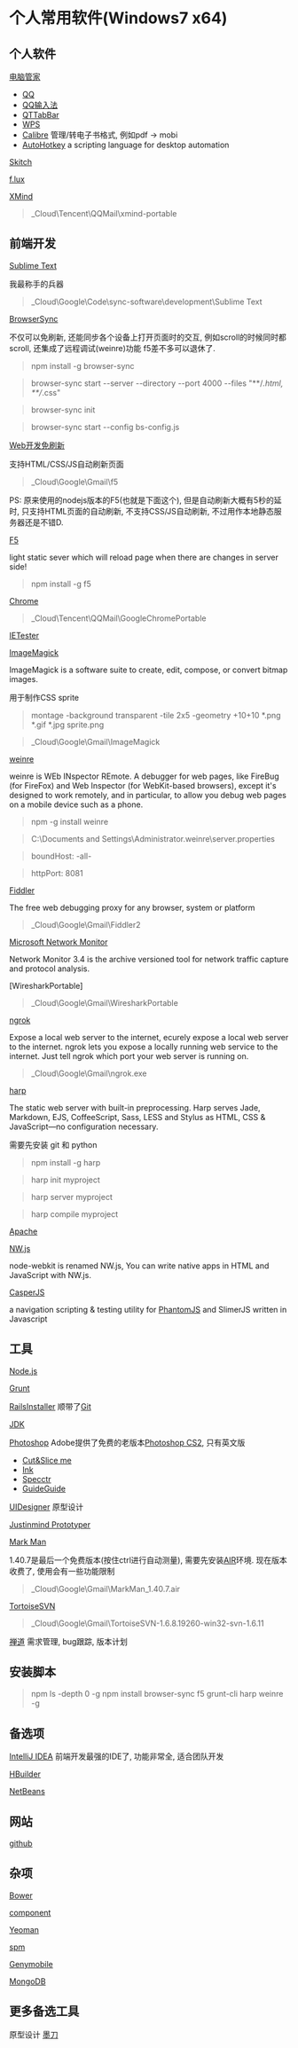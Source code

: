 # 个人常用软件(Windows7 x64)

## 个人软件
[电脑管家](http://guanjia.qq.com/)
* [QQ](http://im.qq.com/download/)
* [QQ输入法](http://qq.pinyin.cn/)
* [QTTabBar](http://qttabbar.wikidot.com/)
* [WPS](http://www.wps.cn/product/wps2013/)
* [Calibre](http://calibre-ebook.com/) 管理/转电子书格式, 例如pdf -> mobi
* [AutoHotkey](http://www.autohotkey.com/) a scripting language for desktop automation

[Skitch](https://evernote.com/skitch/)

[f.lux](https://justgetflux.com/)

[XMind](http://www.xmind.net/)
> _Cloud\Tencent\QQMail\xmind-portable


## 前端开发
[Sublime Text](http://www.sublimetext.com/)

我最称手的兵器
> _Cloud\Google\Code\sync-software\development\Sublime Text


[BrowserSync](http://www.browsersync.io)

不仅可以免刷新, 还能同步各个设备上打开页面时的交互, 例如scroll的时候同时都scroll, 还集成了远程调试(weinre)功能
f5差不多可以退休了.
> npm install -g browser-sync

> browser-sync start --server --directory --port 4000 --files "**/*.html, **/*.css"

> browser-sync init 

> browser-sync start --config bs-config.js 


[Web开发免刷新](http://getf5.com/)

支持HTML/CSS/JS自动刷新页面
> _Cloud\Google\Gmail\f5

PS: 原来使用的nodejs版本的F5(也就是下面这个), 但是自动刷新大概有5秒的延时, 只支持HTML页面的自动刷新, 不支持CSS/JS自动刷新, 不过用作本地静态服务器还是不错D.

[F5](https://github.com/island205/f5)

light static sever which will reload page when there are changes in server side! 
> npm install -g f5


[Chrome](http://portableapps.com/apps/internet/google_chrome_portable)
> _Cloud\Tencent\QQMail\GoogleChromePortable


[IETester](http://www.my-debugbar.com/wiki/IETester/HomePage)


[ImageMagick](http://www.imagemagick.org/)

ImageMagick is a software suite to create, edit, compose, or convert bitmap images.

用于制作CSS sprite
> montage -background transparent -tile 2x5 -geometry +10+10 *.png *.gif *.jpg sprite.png

> _Cloud\Google\Gmail\ImageMagick


[weinre](http://people.apache.org/~pmuellr/weinre/)

weinre is WEb INspector REmote. A debugger for web pages, like FireBug (for FireFox) and Web Inspector (for WebKit-based browsers), except it's designed to work remotely, and in particular, to allow you debug web pages on a mobile device such as a phone.
> npm -g install weinre

> C:\Documents and Settings\Administrator\.weinre\server.properties

> boundHost:    -all-

> httpPort:     8081


[Fiddler](http://www.telerik.com/fiddler)

The free web debugging proxy for any browser, system or platform
> _Cloud\Google\Gmail\Fiddler2


[Microsoft Network Monitor](http://www.microsoft.com/en-us/download/details.aspx?id=4865)

Network Monitor 3.4 is the archive versioned tool for network traffic capture and protocol analysis. 


[WiresharkPortable]
> _Cloud\Google\Gmail\WiresharkPortable 


[ngrok](https://ngrok.com/)

Expose a local web server to the internet, ecurely expose a local web server to the internet.
ngrok lets you expose a locally running web service to the internet. Just tell ngrok which port your web server is running on. 
> _Cloud\Google\Gmail\ngrok.exe

[harp](  http://harpjs.com/)  

The static web server with built-in preprocessing. Harp serves Jade, Markdown, EJS, CoffeeScript, Sass, LESS and Stylus as HTML, CSS & JavaScript—no configuration necessary.

需要先安装 git 和 python
> npm install -g harp

> harp init myproject

> harp server myproject

> harp compile myproject

[Apache](http://httpd.apache.org/)

[NW.js](https://github.com/nwjs/nw.js/)

node-webkit is renamed NW.js, You can write native apps in HTML and JavaScript with NW.js. 

[CasperJS](http://casperjs.org/)

a navigation scripting & testing utility for [PhantomJS](http://phantomjs.org/) and SlimerJS written in Javascript


## 工具
[Node.js](http://nodejs.org/)

[Grunt](http://gruntjs.com/)

[RailsInstaller](http://railsinstaller.org/) 顺带了[Git](http://www.git-scm.com/)

[JDK](http://www.oracle.com/technetwork/java/javase/downloads/index.html) 

[Photoshop]( https://helpx.adobe.com/creative-suite/kb/cs2-product-downloads.html)
Adobe提供了免费的老版本[Photoshop CS2](http://download.adobe.com/pub/adobe/magic/creativesuite/CS2_EOL/PHSP/PhSp_CS2_English.exe), 只有英文版 
* [Cut&Slice me](http://www.cutandslice.me/)
* [Ink](http://ink.chrometaphore.com/)
* [Specctr](https://www.specctr.com/buy)
* [GuideGuide](http://guideguide.me/)

[UIDesigner](http://uid.cdc.tencent.com/)
原型设计

[Justinmind Prototyper](http://www.justinmind.com/)

[Mark Man](http://getmarkman.com/)

1.40.7是最后一个免费版本(按住ctrl进行自动测量), 需要先安装[AIR]( https://get.adobe.com/air/)环境. 现在版本收费了, 使用会有一些功能限制
> _Cloud\Google\Gmail\MarkMan_1.40.7.air

[TortoiseSVN](http://tortoisesvn.net/)
> _Cloud\Google\Gmail\TortoiseSVN-1.6.8.19260-win32-svn-1.6.11

[禅道](http://www.zentao.net/) 需求管理, bug跟踪, 版本计划


## 安装脚本
> npm ls -depth 0 -g
> npm install browser-sync f5 grunt-cli harp weinre -g



## 备选项
[IntelliJ IDEA](https://www.jetbrains.com/idea/)
前端开发最强的IDE了, 功能非常全, 适合团队开发 

[HBuilder](http://dcloud.io/)

[NetBeans]( https://netbeans.org/downloads/6.8/index.html)


## 网站
[github](https://github.com/ufologist)


## 杂项
[Bower](http://bower.io/)

[component](http://component.github.io/)

[Yeoman](http://yeoman.io/)

[spm](http://spmjs.io/)

[Genymobile](http://www.genymobile.com/)

[MongoDB](http://www.mongodb.org/)


## 更多备选工具
原型设计
[墨刀](https://modao.io/workspace)
